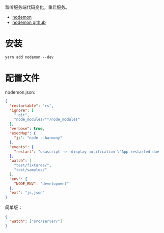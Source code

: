 监听服务端代码变化，重启服务。  

- [nodemon](https://nodemon.io/)
- [nodemon github](https://github.com/remy/nodemon/)

# 安装
```
yarn add nodemon --dev
```

# 配置文件
nodemon.json:  
```json
{
  "restartable": "rs",
  "ignore": [
    ".git",
    "node_modules/**/node_modules"
  ],
  "verbose": true,
  "execMap": {
    "js": "node --harmony"
  },
  "events": {
    "restart": "osascript -e 'display notification \"App restarted due to:\n'$FILENAME'\" with title \"nodemon\"'"
  },
  "watch": [
    "test/fixtures/",
    "test/samples/"
  ],
  "env": {
    "NODE_ENV": "development"
  },
  "ext": "js,json"
}
```

简单版：  
```json
{
  "watch": ["src/server/"]
}
```
